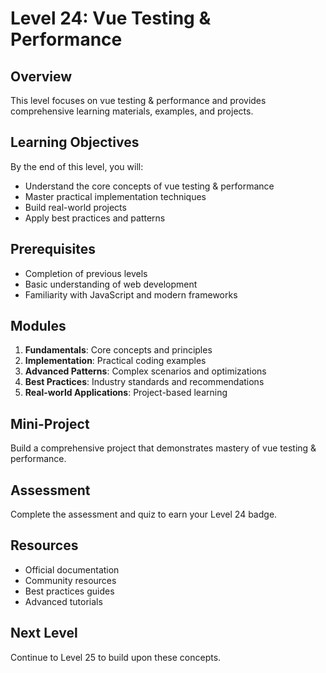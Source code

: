 # Level 24: Vue Testing & Performance

## Overview
This level focuses on vue testing & performance and provides comprehensive learning materials, examples, and projects.

## Learning Objectives
By the end of this level, you will:
- Understand the core concepts of vue testing & performance
- Master practical implementation techniques
- Build real-world projects
- Apply best practices and patterns

## Prerequisites
- Completion of previous levels
- Basic understanding of web development
- Familiarity with JavaScript and modern frameworks

## Modules
1. **Fundamentals**: Core concepts and principles
2. **Implementation**: Practical coding examples
3. **Advanced Patterns**: Complex scenarios and optimizations
4. **Best Practices**: Industry standards and recommendations
5. **Real-world Applications**: Project-based learning

## Mini-Project
Build a comprehensive project that demonstrates mastery of vue testing & performance.

## Assessment
Complete the assessment and quiz to earn your Level 24 badge.

## Resources
- Official documentation
- Community resources
- Best practices guides
- Advanced tutorials

## Next Level
Continue to Level 25 to build upon these concepts.
